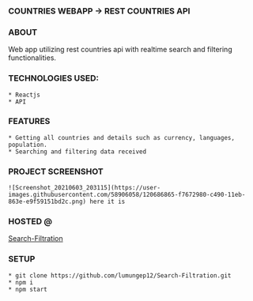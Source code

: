 ### COUNTRIES WEBAPP -> REST COUNTRIES API

### ABOUT

Web app utilizing rest countries api with realtime search and filtering
functionalities.

### TECHNOLOGIES USED:

    * Reactjs
    * API

### FEATURES

    * Getting all countries and details such as currency, languages, population.
    * Searching and filtering data received

### PROJECT SCREENSHOT

    ![Screenshot_20210603_203115](https://user-images.githubusercontent.com/58906058/120686865-f7672980-c490-11eb-863e-e9f59151bd2c.png) here it is

### HOSTED @

[Search-Filtration](https://lumungep12.github.io/Search-Filtration/)

### SETUP

    * git clone https://github.com/lumungep12/Search-Filtration.git
    * npm i
    * npm start
